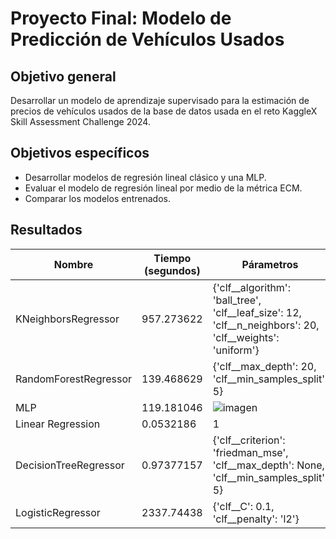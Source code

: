 # Proyecto Final: Modelo de Predicción de Vehículos Usados

## Objetivo general
Desarrollar un modelo de aprendizaje supervisado para la estimación de precios de vehículos usados de la base de datos usada en el reto KaggleX Skill Assessment Challenge 2024.


## Objetivos específicos

- Desarrollar modelos de regresión lineal clásico y una MLP.
- Evaluar el modelo de regresión lineal por medio de la métrica ECM.
- Comparar los modelos entrenados.

## Resultados

| Nombre                | Tiempo (segundos)      | Párametros                                                                                 | MSE_error  |
|-----------------------|-------------|-------------------------------------------------------------------------------------------|------------|
| KNeighborsRegressor   | 957.273622  | {'clf__algorithm': 'ball_tree', 'clf__leaf_size': 12, 'clf__n_neighbors': 20, 'clf__weights': 'uniform'} | 198361907  |
| RandomForestRegressor | 139.468629  | {'clf__max_depth': 20, 'clf__min_samples_split': 5}                                        | 207304527  |
| MLP                   | 119.181046  | ![imagen](https://github.com/user-attachments/assets/9b537cae-f6e5-4bba-8272-adf62330a3fa) | 226121647  |
| Linear Regression     | 0.0532186   | 1                                                                                         | 226915527  |
| DecisionTreeRegressor | 0.97377157  | {'clf__criterion': 'friedman_mse', 'clf__max_depth': None, 'clf__min_samples_split': 5}    | 232297417  |
| LogisticRegressor     | 2337.74438  | {'clf__C': 0.1, 'clf__penalty': 'l2'}                                                     | 307414507  |

